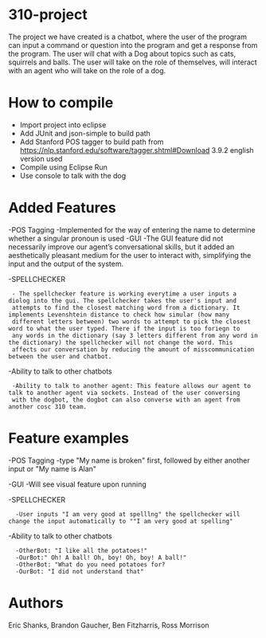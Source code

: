 # 310-project
The project we have created is a chatbot, where the user of the program can input a command or question into the program and get a response from the program. The user will chat with a Dog about topics such as cats, squirrels and balls. The user will take on the role of themselves, will interact with an agent who will take on the role of a dog.
# How to compile
- Import project into eclipse
- Add JUnit and json-simple to build path
- Add Stanford POS tagger to build path from https://nlp.stanford.edu/software/tagger.shtml#Download 3.9.2 english version used
- Compile using Eclipse Run
- Use console to talk with the dog


# Added Features

-POS Tagging
      -Implemented for the way of entering the name to determine whether a singular pronoun is used
-GUI
      -The GUI feature did not necessarily improve our agent’s conversational skills, but it added an aesthetically pleasant medium for the user to interact with, simplifying the input and the output of the system.  
      
-SPELLCHECKER

     - The spellchecker feature is working everytime a user inputs a diolog into the gui. The spellchecker takes the user's input and 
     attempts to find the closest matching word from a dictionary. It implements Levenshtein distance to check how simular (how many
     different letters between) two words to attempt to pick the closest word to what the user typed. There if the input is too foriegn to
     any words in the dictionary (say 3 letters different from any word in the dictionary) the spellchecker will not change the word. This
     affects our conversation by reducing the amount of misscommunication between the user and chatbot.
     
-Ability to talk to other chatbots

     -Ability to talk to another agent: This feature allows our agent to talk to another agent via sockets. Instead of the user conversing
     with the dogbot, the dogbot can also converse with an agent from another cosc 310 team.

      
      
      
      
# Feature examples

-POS Tagging
      -type "My name is broken" first, followed by either another input or "My name is Alan"
      
-GUI
      -Will see visual feature upon running
      
-SPELLCHECKER

      -User inputs "I am very good at spelllng" the spellchecker will change the input automatically to ""I am very good at spelling"
      
-Ability to talk to other chatbots

      -OtherBot: "I like all the potatoes!"
      -OurBot:" Oh! A ball! Oh, boy! Oh, boy! A ball!"
      -OtherBot: "What do you need potatoes for?
      -OurBot: "I did not understand that"
      

# Authors
Eric Shanks,
Brandon Gaucher,
Ben Fitzharris,
Ross Morrison 
